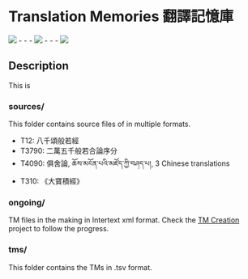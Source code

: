 # Translation Memories 翻譯記憶庫

[![](https://img.icons8.com/color/44/goal--v1.png)](https://github.com/orgs/The-Kumarajiva-Project/projects/1) - - - [![](https://img.icons8.com/color/44/group-task.png)](https://github.com/orgs/The-Kumarajiva-Project/discussions)  - - -  [![](https://img.icons8.com/color/44/rules-book.png)](https://github.com/The-Kumarajiva-Project/BO-to-ZH-TM/wiki)

## Description
This is 

### sources/
This folder contains source files of in multiple formats. 
- T12: 八千頌般若經
- T3790: 二萬五千般若合論序分
- T4090: 俱舍論, ཆོས་མངོན་པའི་མཛོད་ཀྱི་བཤད་པ།, 3 Chinese translations
- T310: 《大寶積經》

### ongoing/
TM files in the making in Intertext xml format. Check the [TM Creation](https://github.com/orgs/The-Kumarajiva-Project/projects/1) project to follow the progress. 


### tms/
This folder contains the TMs in .tsv format.
